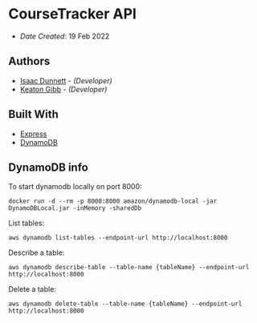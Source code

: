 # CourseTracker API

* *Date Created*: 19 Feb 2022

## Authors

* [Isaac Dunnett](is560393@dal.ca) - *(Developer)*
* [Keaton Gibb](kgibb@dal.ca) - *(Developer)*

## Built With

* [Express](https://expressjs.com/)
* [DynamoDB](https://aws.amazon.com/dynamodb/)

## DynamoDB info

To start dynamodb locally on port 8000:

```text
docker run -d --rm -p 8000:8000 amazon/dynamodb-local -jar DynamoDBLocal.jar -inMemory -sharedDb
```

List tables:

```text
aws dynamodb list-tables --endpoint-url http://localhost:8000
```

Describe a table:

```text
aws dynamodb describe-table --table-name {tableName} --endpoint-url http://localhost:8000
```

Delete a table:

```text
aws dynamodb delete-table --table-name {tableName} --endpoint-url http://localhost:8000
```
